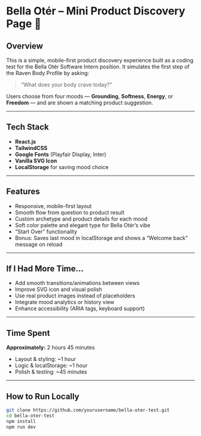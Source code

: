 # Bella Otér – Mini Product Discovery Page 🌸

## Overview

This is a simple, mobile-first product discovery experience built as a coding test for the Bella Otér Software Intern position. It simulates the first step of the Raven Body Profile by asking:

> “What does your body crave today?”

Users choose from four moods — **Grounding**, **Softness**, **Energy**, or **Freedom** — and are shown a matching product suggestion.

---

## Tech Stack

- **React.js**
- **TailwindCSS**
- **Google Fonts** (Playfair Display, Inter)
- **Vanilla SVG Icon**
- **LocalStorage** for saving mood choice

---

##  Features

- Responsive, mobile-first layout
- Smooth flow from question to product result
- Custom archetype and product details for each mood
- Soft color palette and elegant type for Bella Otér’s vibe
- “Start Over” functionality
- Bonus: Saves last mood in localStorage and shows a “Welcome back” message on reload

---

##  If I Had More Time...

- Add smooth transitions/animations between views
- Improve SVG icon and visual polish
- Use real product images instead of placeholders
- Integrate mood analytics or history view
- Enhance accessibility (ARIA tags, keyboard support)

---

##  Time Spent

**Approximately:** 2 hours 45 minutes  
- Layout & styling: ~1 hour  
- Logic & localStorage: ~1 hour  
- Polish & testing: ~45 minutes

---

## How to Run Locally

```bash
git clone https://github.com/yourusername/bella-oter-test.git
cd bella-oter-test
npm install
npm run dev
